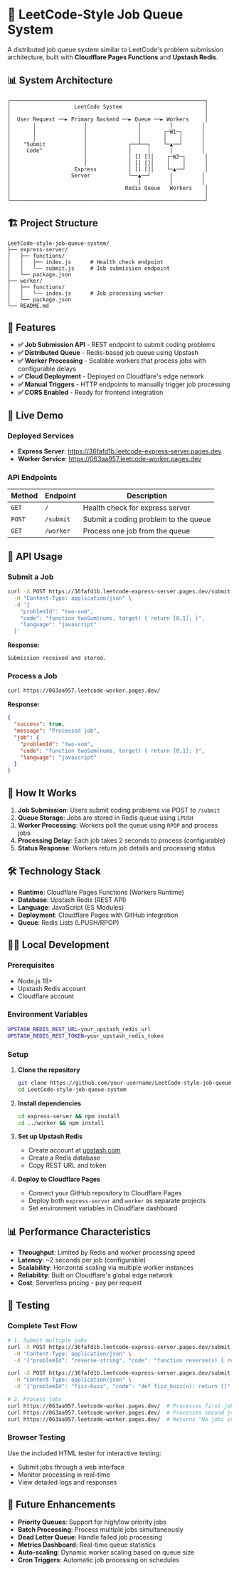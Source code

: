 # 🚀 LeetCode-Style Job Queue System

A distributed job queue system similar to LeetCode's problem submission architecture, built with **Cloudflare Pages Functions** and **Upstash Redis**.

## 📊 System Architecture

```
┌─────────────────────────────────────────────────────────────┐
│                    LeetCode System                          │
│                                                             │
│  User Request ──► Primary Backend ──► Queue ──► Workers     │
│       │               │                │         │         │
│       │               │                │       ┌─W1─┐      │
│       │               │                │       │    │      │
│    "Submit            │             ┌──┴──┐    └─▲──┘      │
│     Code"             │             │     │      │         │
│                       │             │ [] []│    ┌─W2─┐      │
│                       │             │ [] []│    │    │      │
│                    Express          │ [] []│    └─▲──┘      │
│                   Server            └──▲──┘      │         │
│                                        │         │         │
│                                    Redis Queue   Workers    │
│                                                             │
└─────────────────────────────────────────────────────────────┘
```

## 🏗️ Project Structure

```
LeetCode-style-job-queue-system/
├── express-server/
│   ├── functions/
│   │   ├── index.js      # Health check endpoint
│   │   └── submit.js     # Job submission endpoint
│   └── package.json
├── worker/
│   ├── functions/
│   │   └── index.js      # Job processing worker
│   └── package.json
└── README.md
```

## 🌟 Features

- **✅ Job Submission API** - REST endpoint to submit coding problems
- **✅ Distributed Queue** - Redis-based job queue using Upstash
- **✅ Worker Processing** - Scalable workers that process jobs with configurable delays
- **✅ Cloud Deployment** - Deployed on Cloudflare's edge network
- **✅ Manual Triggers** - HTTP endpoints to manually trigger job processing
- **✅ CORS Enabled** - Ready for frontend integration

## 🚀 Live Demo

### Deployed Services

- **Express Server**: https://36fafd1b.leetcode-express-server.pages.dev
- **Worker Service**: https://063aa957.leetcode-worker.pages.dev

### API Endpoints

| Method | Endpoint | Description |
|--------|----------|-------------|
| `GET` | `/` | Health check for express server |
| `POST` | `/submit` | Submit a coding problem to the queue |
| `GET` | `/worker` | Process one job from the queue |

## 📝 API Usage

### Submit a Job

```bash
curl -X POST https://36fafd1b.leetcode-express-server.pages.dev/submit \
  -H "Content-Type: application/json" \
  -d '{
    "problemId": "two-sum",
    "code": "function twoSum(nums, target) { return [0,1]; }",
    "language": "javascript"
  }'
```

**Response:**
```
Submission received and stored.
```

### Process a Job

```bash
curl https://063aa957.leetcode-worker.pages.dev/
```

**Response:**
```json
{
  "success": true,
  "message": "Processed job",
  "job": {
    "problemId": "two-sum",
    "code": "function twoSum(nums, target) { return [0,1]; }",
    "language": "javascript"
  }
}
```

## 🔧 How It Works

1. **Job Submission**: Users submit coding problems via POST to `/submit`
2. **Queue Storage**: Jobs are stored in Redis queue using `LPUSH`
3. **Worker Processing**: Workers poll the queue using `RPOP` and process jobs
4. **Processing Delay**: Each job takes 2 seconds to process (configurable)
5. **Status Response**: Workers return job details and processing status

## 🛠️ Technology Stack

- **Runtime**: Cloudflare Pages Functions (Workers Runtime)
- **Database**: Upstash Redis (REST API)
- **Language**: JavaScript (ES Modules)
- **Deployment**: Cloudflare Pages with GitHub integration
- **Queue**: Redis Lists (LPUSH/RPOP)

## 🏃‍♂️ Local Development

### Prerequisites

- Node.js 18+
- Upstash Redis account
- Cloudflare account

### Environment Variables

```bash
UPSTASH_REDIS_REST_URL=your_upstash_redis_url
UPSTASH_REDIS_REST_TOKEN=your_upstash_redis_token
```

### Setup

1. **Clone the repository**
   ```bash
   git clone https://github.com/your-username/LeetCode-style-job-queue-system.git
   cd LeetCode-style-job-queue-system
   ```

2. **Install dependencies**
   ```bash
   cd express-server && npm install
   cd ../worker && npm install
   ```

3. **Set up Upstash Redis**
   - Create account at [upstash.com](https://upstash.com)
   - Create a Redis database
   - Copy REST URL and token

4. **Deploy to Cloudflare Pages**
   - Connect your GitHub repository to Cloudflare Pages
   - Deploy both `express-server` and `worker` as separate projects
   - Set environment variables in Cloudflare dashboard

## 📊 Performance Characteristics

- **Throughput**: Limited by Redis and worker processing speed
- **Latency**: ~2 seconds per job (configurable)
- **Scalability**: Horizontal scaling via multiple worker instances
- **Reliability**: Built on Cloudflare's global edge network
- **Cost**: Serverless pricing - pay per request

## 🧪 Testing

### Complete Test Flow

```bash
# 1. Submit multiple jobs
curl -X POST https://36fafd1b.leetcode-express-server.pages.dev/submit \
  -H "Content-Type: application/json" \
  -d '{"problemId": "reverse-string", "code": "function reverse(s) { return s.split(\"\").reverse().join(\"\"); }", "language": "javascript"}'

curl -X POST https://36fafd1b.leetcode-express-server.pages.dev/submit \
  -H "Content-Type: application/json" \
  -d '{"problemId": "fizz-buzz", "code": "def fizz_buzz(n): return []", "language": "python"}'

# 2. Process jobs
curl https://063aa957.leetcode-worker.pages.dev/  # Processes first job
curl https://063aa957.leetcode-worker.pages.dev/  # Processes second job
curl https://063aa957.leetcode-worker.pages.dev/  # Returns "No jobs in queue"
```

### Browser Testing

Use the included HTML tester for interactive testing:
- Submit jobs through a web interface
- Monitor processing in real-time
- View detailed logs and responses

## 🔮 Future Enhancements

- **Priority Queues**: Support for high/low priority jobs
- **Batch Processing**: Process multiple jobs simultaneously
- **Dead Letter Queue**: Handle failed job processing
- **Metrics Dashboard**: Real-time queue statistics
- **Auto-scaling**: Dynamic worker scaling based on queue size
- **Cron Triggers**: Automatic job processing on schedules
